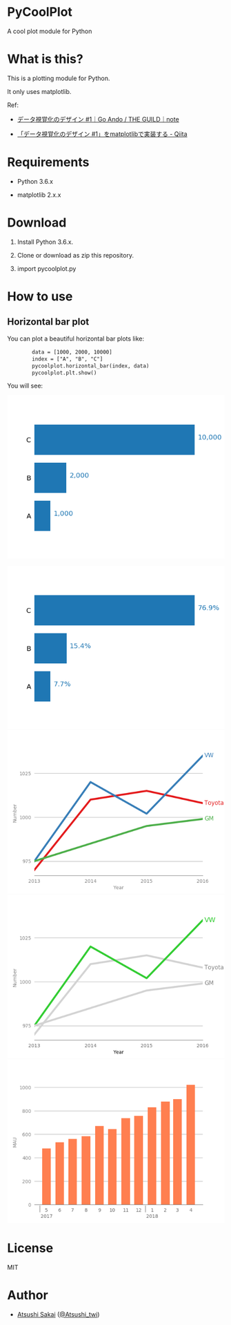 # PyCoolPlot

A cool plot module for Python

# What is this?

This is a plotting module for Python.

It only uses matplotlib.

Ref:

- [データ視覚化のデザイン \#1｜Go Ando / THE GUILD｜note](https://note.mu/goando/n/neb6ea35f1da3)

- [「データ視覚化のデザイン \#1」をmatplotlibで実装する \- Qiita](https://qiita.com/skotaro/items/cdb0732ad1ad2a4b6236)

# Requirements

- Python 3.6.x

- matplotlib 2.x.x

# Download

1. Install Python 3.6.x.

2. Clone or download as zip this repository. 

3. import pycoolplot.py

# How to use

## Horizontal bar plot

You can plot a beautiful horizontal bar plots like:

            data = [1000, 2000, 10000]
            index = ["A", "B", "C"]
            pycoolplot.horizontal_bar(index, data)
            pycoolplot.plt.show()

You will see:

![1](https://github.com/AtsushiSakai/PyCoolPlot/raw/master/imgs/1.png)

![2](https://github.com/AtsushiSakai/PyCoolPlot/raw/master/imgs/2.png)
![3](https://github.com/AtsushiSakai/PyCoolPlot/raw/master/imgs/3.png)
![4](https://github.com/AtsushiSakai/PyCoolPlot/raw/master/imgs/4.png)
![5](https://github.com/AtsushiSakai/PyCoolPlot/raw/master/imgs/5.png)

# License 

MIT

# Author

- [Atsushi Sakai](https://github.com/AtsushiSakai/) ([@Atsushi_twi](https://twitter.com/Atsushi_twi))




